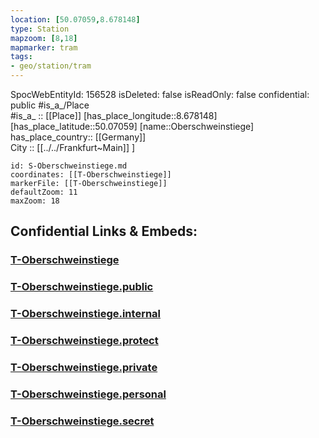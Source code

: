 ```yaml
---
location: [50.07059,8.678148] 
type: Station 
mapzoom: [8,18] 
mapmarker: tram 
tags:
- geo/station/tram
---
```

SpocWebEntityId: 156528
isDeleted: false
isReadOnly: false
confidential: public
#is_a_/Place  
#is_a_ :: [[Place]] 
[has_place_longitude::8.678148] 
[has_place_latitude::50.07059] 
[name::Oberschweinstiege] 
has_place_country:: [[Germany]]  
City :: [[../../Frankfurt~Main]] ] 


```leaflet
id: S-Oberschweinstiege.md
coordinates: [[T-Oberschweinstiege]] 
markerFile: [[T-Oberschweinstiege]] 
defaultZoom: 11 
maxZoom: 18
```


## Confidential Links & Embeds: 

### [T-Oberschweinstiege](/_Standards/Earth/Continent/Europe/Europe~Central/Germany/Germany~West/Hessen/counties~Hessen/Frankfurt~Main/Stations-FFM~T/T-Oberschweinstiege.md) 

### [T-Oberschweinstiege.public](/_public/Earth/Continent/Europe/Europe~Central/Germany/Germany~West/Hessen/counties~Hessen/Frankfurt~Main/Stations-FFM~T/T-Oberschweinstiege.public.md) 

### [T-Oberschweinstiege.internal](/_internal/Earth/Continent/Europe/Europe~Central/Germany/Germany~West/Hessen/counties~Hessen/Frankfurt~Main/Stations-FFM~T/T-Oberschweinstiege.internal.md) 

### [T-Oberschweinstiege.protect](/_protect/Earth/Continent/Europe/Europe~Central/Germany/Germany~West/Hessen/counties~Hessen/Frankfurt~Main/Stations-FFM~T/T-Oberschweinstiege.protect.md) 

### [T-Oberschweinstiege.private](/_private/Earth/Continent/Europe/Europe~Central/Germany/Germany~West/Hessen/counties~Hessen/Frankfurt~Main/Stations-FFM~T/T-Oberschweinstiege.private.md) 

### [T-Oberschweinstiege.personal](/_personal/Earth/Continent/Europe/Europe~Central/Germany/Germany~West/Hessen/counties~Hessen/Frankfurt~Main/Stations-FFM~T/T-Oberschweinstiege.personal.md) 

### [T-Oberschweinstiege.secret](/_secret/Earth/Continent/Europe/Europe~Central/Germany/Germany~West/Hessen/counties~Hessen/Frankfurt~Main/Stations-FFM~T/T-Oberschweinstiege.secret.md)

